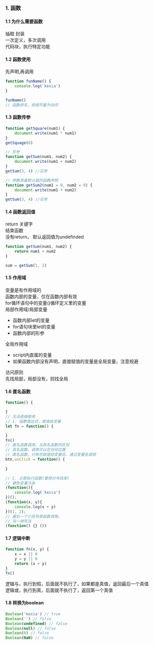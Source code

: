 ### 1. 函数
#### 1.1 为什么需要函数  
抽取 封装   
一次定义，多次调用  
代码块，执行特定功能  
#### 1.2 函数使用  
先声明,再调用  
```js
function funName() {
    console.log('kexia')
}

funName()
// 函数命名，前缀尽量为动词  
```
#### 1.3 函数传参  
```js
function getSquare(num1) {
    document.write(num1 * num1)
}
getSquage(8)

// 形参
function getSum(num1, num2) {
    document.write(num1 + num2)
}
getSum(3, 4) //实参

// 参数具备默认值的函数声明
function getSum2(num1 = 0, num2 = 0) {
    document.write(num1 + num2)
}
getSum(3, 4) //实参
```
#### 1.4 函数返回值  
return 关键字  
结束函数  
没有return， 默认返回值为undefinded  
```js
function getSum(num1, num2) {
    return num1 + num2
}

sum = getSum(1, 2)
```
#### 1.5 作用域  
变量是有作用域的  
函数内部的变量，仅在函数内部有效  
for循环语句中的变量()循环定义里的变量  
局部作用域/局部变量  
- 函数内部let的变量  
- for语句块里let的变量  
- 函数内部的形参  

全局作用域  
- script内直属的变量  
- 如果函数内部没有声明，直接赋值的变量是全局变量，注意规避  

访问原则  
先找局部，局部没有，则找全局  
#### 1.6 匿名函数  
```js
function() {

}
// 无法直接使用
// 1. 函数表达式，赋值给变量
let fn = function() {

}
fn() 
// 匿名函数调用，与具名函数的区别
// 具名函数，调用可以在任何位置
// 匿名函数，只有在赋值给变量后，通过变量名调用
btn.onClick = function() {
    
}

// 2. 立即执行函数(要用分号结束)  
// 避免变量污染
(function(){
    console.log('kexia')
})();  
(function(x, y){
    console.log(x + y)
})(1, 2); 
// 最后一个小括号是函数调用。
// 另一种写法
(function() {} ())
```
#### 1.7 逻辑中断  
```js
function fn(x, y) {
    x = x || 0
    y = y || 0
    return (x + y)
}
fn()
```
逻辑与，执行到假，后面就不执行了，如果都是真值，返回最后一个真值  
逻辑或，执行到真，后面就不执行了，返回第一个真值  

#### 1.8 转换为boolean  
```js
Boolean('kexia') // true
Boolean('') // false
Boolean(undefined) // false
Boolean(null) // false
Boolean(0) // false
Boolean(NaN) // false
```